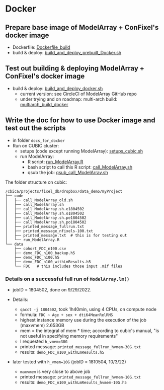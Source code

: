 # Docker

## Prepare base image of ModelArray + ConFixel's docker image
* Dockerfile: [Dockerfile_build](Dockerfile_build)
* build & deploy: [build_and_deploy_prebuilt_Docker.sh](build_and_deploy_prebuilt_Docker.sh)

## Test out building & deploying ModelArray + ConFixel's docker image
* build & deploy: [build_and_deploy_docker.sh](build_and_deploy_docker.sh)
    * current version: see CircleCI of ModelArray GitHub repo
    * under trying and on roadmap: multi-arch build: [multiarch_build_docker](multiarch_build_docker)

## Write the doc for how to use Docker image and test out the scripts
* in folder `docs_for_docker`
* Run on CUBIC cluster:
    * setups (code except running ModelArray): [setups_cubic.sh](setups_cubic.sh)
    * run ModelArray:
        * R script: [run_ModelArray.R](run_ModelArray.R)
        * bash script to call this R script: [call_ModelArray.sh](call_ModelArray.sh)
        * qsub the job: [qsub_call_ModelArray.sh](qsub_call_ModelArray.sh)

The folder structure on cubic:
```{console}
/cbica/projects/fixel_db/dropbox/data_demo/myProject
├── code
│   ├── call_ModelArray_old.sh
│   ├── call_ModelArray.sh
│   ├── call_ModelArray.sh.e1804502
│   ├── call_ModelArray.sh.o1804502
│   ├── call_ModelArray.sh.pe1804502
│   ├── call_ModelArray.sh.po1804502
│   ├── printed_message_fullrun.txt
│   ├── printed_message_nfixels-100.txt
│   ├── printed_message.txt  # this is for testing out
│   └── run_ModelArray.R
└── data
    ├── cohort_FDC_n100.csv
    ├── demo_FDC_n100_backup.h5
    ├── demo_FDC_n100.h5
    ├── demo_FDC_n100_withLmResults.h5
    └── FDC   # this includes those input .mif files
```

### Details on a successful full run of `ModelArray.lm()`
* jobID = 1804502, done on 9/29/2022.
* Details:
    * `qacct -j 1804502`, took 1h40min, using 4 CPUs, on compute node
    * formula: `FDC ~ Age + sex + dti64MeanRelRMS`
    * highest instance memory use during the execution of the job (maxvmem)      2.653GB
    * mem = the integral of mem * time; according to cubic's manual, "is not useful in specifying memory requirements"
    * I requested `h_vmem=30G`
    * printed message: `printed_message_fullrun_hvmem-30G.txt`
    * results: `demo_FDC_n100_withLmResults.h5`

* later tested with `h_vmem=10G` (jobID = 1810504, 10/3/22)
    * `maxvmem` is very close to above job
    * printed message: `printed_message_fullrun_hvmem-10G.txt`
    * results: `demo_FDC_n100_withLmResults_hvmem-10G.h5`
